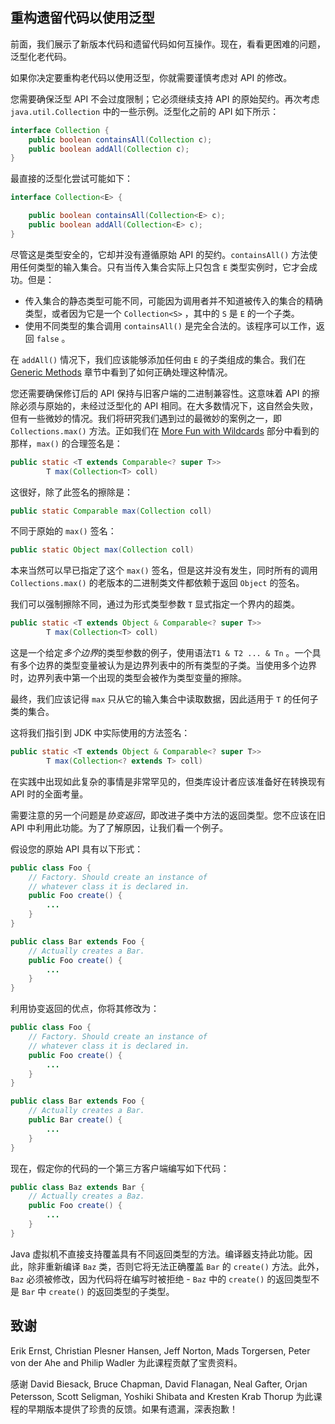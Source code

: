 ## 重构遗留代码以使用泛型

前面，我们展示了新版本代码和遗留代码如何互操作。现在，看看更困难的问题，泛型化老代码。

如果你决定要重构老代码以使用泛型，你就需要谨慎考虑对 API 的修改。

您需要确保泛型 API 不会过度限制；它必须继续支持 API 的原始契约。再次考虑 `java.util.Collection` 中的一些示例。泛型化之前的 API 如下所示：

```java
interface Collection {
    public boolean containsAll(Collection c);
    public boolean addAll(Collection c);
}
```

最直接的泛型化尝试可能如下：

```java
interface Collection<E> {

    public boolean containsAll(Collection<E> c);
    public boolean addAll(Collection<E> c);
}
```

尽管这是类型安全的，它却并没有遵循原始 API 的契约。`containsAll()` 方法使用任何类型的输入集合。只有当传入集合实际上只包含 `E` 类型实例时，它才会成功。但是：

* 传入集合的静态类型可能不同，可能因为调用者并不知道被传入的集合的精确类型，或者因为它是一个 `Collection<S>` ，其中的 `S` 是 `E` 的一个子类。
* 使用不同类型的集合调用 `containsAll()` 是完全合法的。该程序可以工作，返回 `false` 。

在 `addAll()` 情况下，我们应该能够添加任何由 `E` 的子类组成的集合。我们在 [Generic Methods](https://docs.oracle.com/javase/tutorial/extra/generics/methods.html) 章节中看到了如何正确处理这种情况。

您还需要确保修订后的 API 保持与旧客户端的二进制兼容性。这意味着 API 的擦除必须与原始的，未经过泛型化的 API 相同。在大多数情况下，这自然会失败，但有一些微妙的情况。我们将研究我们遇到过的最微妙的案例之一，即 `Collections.max()` 方法。正如我们在  [More Fun with Wildcards](https://docs.oracle.com/javase/tutorial/extra/generics/morefun.html) 部分中看到的那样，`max()` 的合理签名是：

```java
public static <T extends Comparable<? super T>> 
        T max(Collection<T> coll)
```

这很好，除了此签名的擦除是：

```java
public static Comparable max(Collection coll)
```

不同于原始的 `max()` 签名：

```java
public static Object max(Collection coll)
```

本来当然可以早已指定了这个 `max()` 签名，但是这并没有发生，同时所有的调用 `Collections.max()` 的老版本的二进制类文件都依赖于返回 `Object` 的签名。

我们可以强制擦除不同，通过为形式类型参数 `T` 显式指定一个界内的超类。

```java
public static <T extends Object & Comparable<? super T>> 
        T max(Collection<T> coll)
```

这是一个给定*多个边界*的类型参数的例子，使用语法`T1 & T2 ... & Tn` 。一个具有多个边界的类型变量被认为是边界列表中的所有类型的子类。当使用多个边界时，边界列表中第一个出现的类型会被作为类型变量的擦除。

最终，我们应该记得 `max` 只从它的输入集合中读取数据，因此适用于 `T` 的任何子类的集合。

这将我们指引到 JDK 中实际使用的方法签名：

```java
public static <T extends Object & Comparable<? super T>> 
        T max(Collection<? extends T> coll)
```

在实践中出现如此复杂的事情是非常罕见的，但类库设计者应该准备好在转换现有 API 时的全面考量。

需要注意的另一个问题是*协变返回*，即改进子类中方法的返回类型。您不应该在旧 API 中利用此功能。为了了解原因，让我们看一个例子。

假设您的原始 API 具有以下形式：

```java
public class Foo {
    // Factory. Should create an instance of 
    // whatever class it is declared in.
    public Foo create() {
        ...
    }
}

public class Bar extends Foo {
    // Actually creates a Bar.
    public Foo create() {
        ...
    }
}
```

利用协变返回的优点，你将其修改为：

```java
public class Foo {
    // Factory. Should create an instance of 
    // whatever class it is declared in.
    public Foo create() {
        ...
    }
}

public class Bar extends Foo {
    // Actually creates a Bar.
    public Bar create() {
        ...
    }
}
```

现在，假定你的代码的一个第三方客户端编写如下代码：

```java
public class Baz extends Bar {
    // Actually creates a Baz.
    public Foo create() {
        ...
    }
}
```

Java 虚拟机不直接支持覆盖具有不同返回类型的方法。编译器支持此功能。因此，除非重新编译 `Baz` 类，否则它将无法正确覆盖 `Bar` 的 `create()` 方法。此外，`Baz` 必须被修改，因为代码将在编写时被拒绝 - `Baz` 中的 `create()` 的返回类型不是 `Bar` 中 `create()` 的返回类型的子类型。

## 致谢

Erik Ernst, Christian Plesner Hansen, Jeff Norton, Mads Torgersen, Peter von der Ahe and Philip Wadler 为此课程贡献了宝贵资料。

感谢 David Biesack, Bruce Chapman, David Flanagan, Neal Gafter, Orjan Petersson, Scott Seligman, Yoshiki Shibata and Kresten Krab Thorup 为此课程的早期版本提供了珍贵的反馈。如果有遗漏，深表抱歉！